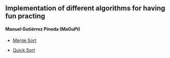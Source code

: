 ## Implementation of different algorithms for having fun practing
#### Manuel Gutiérrez Pineda (MaGuPi)

* [Merge Sort](MergeSorter.cs)

* [Quick Sort](QuickSorter.cs)